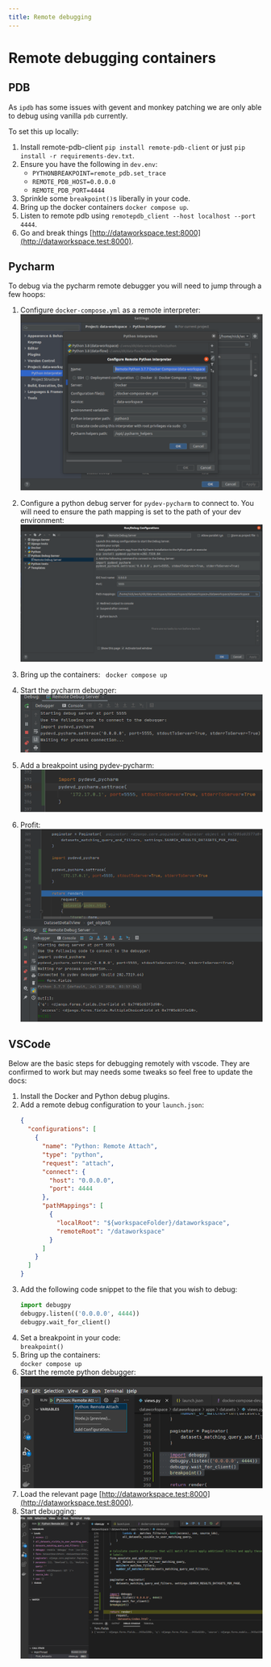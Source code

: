 ```yaml
---
title: Remote debugging
---
```


# Remote debugging containers

## PDB

As `ipdb` has some issues with gevent and monkey patching we are only able to debug using vanilla `pdb` currently.

To set this up locally:

1. Install remote-pdb-client `pip install remote-pdb-client` or just `pip install -r requirements-dev.txt`. 
2. Ensure you have the following in `dev.env`:
    - `PYTHONBREAKPOINT=remote_pdb.set_trace`
    - `REMOTE_PDB_HOST=0.0.0.0`
    - `REMOTE_PDB_PORT=4444`
3. Sprinkle some `breakpoint()`s liberally in your code.
4. Bring up the docker containers `docker compose up`. 
5. Listen to remote pdb using `remotepdb_client --host localhost --port 4444`.
6. Go and break things [http://dataworkspace.test:8000](http://dataworkspace.test:8000).

## Pycharm

To debug via the pycharm remote debugger you will need to jump through a few hoops:

1. Configure `docker-compose.yml` as a remote interpreter:  
    ![Remote interpreter config](assets/pycharm-remote-interpreter.png)

2. Configure a python debug server for `pydev-pycharm` to connect to. You will need to ensure the path mapping 
is set to the path of your dev environment:  
    ![Python debug server](assets/remote-debug-server.png)

3. Bring up the containers: 
    ` docker compose up`

4. Start the pycharm debugger:  
    ![Start the debugger](assets/pycharm-start-debugger.png)

5. Add a breakpoint using pydev-pycharm:  
    ![Pydev breakpoint](assets/pycharm-breakpoint.png)

4. Profit:  
    ![Pycharm debug output](assets/pycharm-debug-ouput.png)

## VSCode

Below are the basic steps for debugging remotely with vscode. They are confirmed to work but may needs some tweaks so feel free to update the docs:

1. Install the Docker and Python debug plugins.
2. Add a remote debug configuration to your `launch.json`:
    ```json
    {
      "configurations": [
        {
          "name": "Python: Remote Attach",
          "type": "python",
          "request": "attach",
          "connect": {
            "host": "0.0.0.0",
            "port": 4444
          },
          "pathMappings": [
            {
              "localRoot": "${workspaceFolder}/dataworkspace",
              "remoteRoot": "/dataworkspace"
            }
          ]
        }
      ]
    }
    ```
3. Add the following code snippet to the file that you wish to debug:
    ```python
    import debugpy
    debugpy.listen(('0.0.0.0', 4444))
    debugpy.wait_for_client()
    ```
4. Set a breakpoint in your code:  
    `breakpoint()`
5. Bring up the containers:  
    `docker compose up`
6. Start the remote python debugger:  
    ![Vscode run debug](assets/vscode-run-debug.png)
7. Load the relevant page [http://dataworkspace.test:8000](http://dataworkspace.test:8000).
8. Start debugging: 
    ![vscode debugger](assets/vscode-debugger-output.png)
